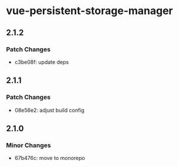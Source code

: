 # vue-persistent-storage-manager

## 2.1.2

### Patch Changes

- c3be08f: update deps

## 2.1.1

### Patch Changes

- 08e56e2: adjust build config

## 2.1.0

### Minor Changes

- 67b476c: move to monorepo
